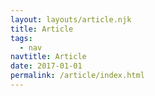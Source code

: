 ```yaml
---
layout: layouts/article.njk
title: Article
tags:
  - nav
navtitle: Article
date: 2017-01-01
permalink: /article/index.html
---
```

